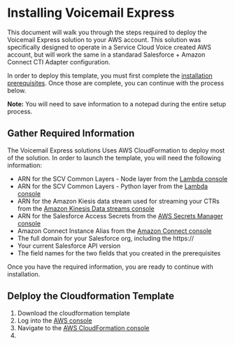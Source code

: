 # Installing Voicemail Express
This document will walk you through the steps required to deploy the Voicemail Express solution to your AWS account. This solution was specifically designed to operate in a Service Cloud Voice created AWS account, but will work the same in a standarad Salesforce + Amazon Connect CTI Adapter configuration.

In order to deploy this template, you must first complete the [installation prerequisites](docs/vmx_prerequistes.md). Once those are complete, you can continue with the process below.

**Note:** You will need to save information to a notepad during the entire setup process. 

## Gather Required Information
The Voicemail Express solutions Uses AWS CloudFormation to deploy most of the solution. In order to launch the template, you will need the following information:
- ARN for the SCV Common Layers - Node layer from the [Lambda console](https://console.aws.amazon.com/lambda/home)
- ARN for the SCV Common Layers - Python layer from the [Lambda console](https://console.aws.amazon.com/lambda/home)
- ARN for the Amazon Kiesis data stream used for streaming your CTRs from the [Amazon Kinesis Data streams console](https://console.aws.amazon.com/kinesis/home)
- ARN for the Salesforce Access Secrets from the [AWS Secrets Manager console](https://console.aws.amazon.com/secretsmanager/home)
- Amazon Connect Instance Alias from the [Amazon Connect console](https://console.aws.amazon.com/connect/home)
- The full domain for your Salesforce org, including the https://
- Your current Salesforce API version
- The field names for the two fields that you created in the prerequisites

Once you have the required information, you are ready to continue with installation. 

## Delploy the Cloudformation Template
1. Download the cloudformation template
1. Log into the [AWS console](https://console.aws.amazon.com/console/home)
1. Navigate to the [AWS CloudFormation console](https://console.aws.amazon.com/cloudformation/home)
1. 
